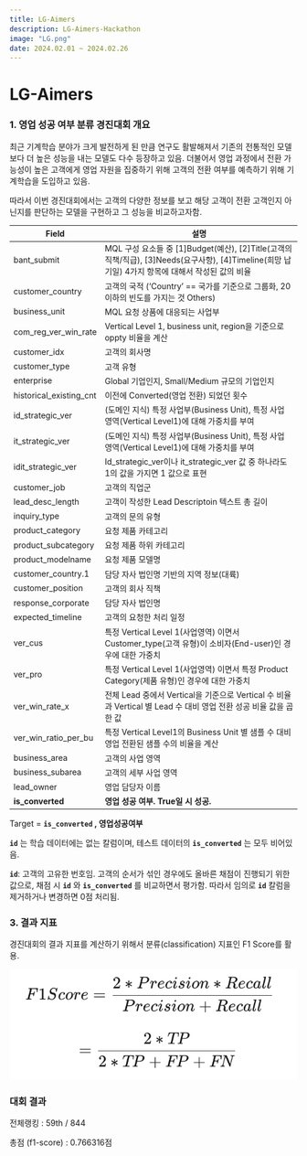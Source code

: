 ```yaml
---
title: LG-Aimers
description: LG-Aimers-Hackathon
image: "LG.png"
date: 2024.02.01 ~ 2024.02.26
---
```



# LG-Aimers
### **1. 영업 성공 여부 분류 경진대회 개요**

최근 기계학습 분야가 크게 발전하게 된 만큼 연구도 활발해져서 기존의 전통적인 모델보다 더 높은 성능을 내는 모델도 다수 등장하고 있음. 더불어서 영업 과정에서 전환 가능성이 높은 고객에게 영업 자원을 집중하기 위해 고객의 전환 여부를 예측하기 위해 기계학습을 도입하고 있음.

따라서 이번 경진대회에서는 고객의 다양한 정보를 보고 해당 고객이 전환 고객인지 아닌지를 판단하는 모델을 구현하고 그 성능을 비교하고자함.

| Field                   | 설명                                                                                      |
|-------------------------|-------------------------------------------------------------------------------------------|
| bant_submit             | MQL 구성 요소들 중 [1]Budget(예산), [2]Title(고객의 직책/직급), [3]Needs(요구사항), [4]Timeline(희망 납기일) 4가지 항목에 대해서 작성된 값의 비율 |
| customer_country        | 고객의 국적 (‘Country’ == 국가를 기준으로 그룹화, 20 이하의 빈도를 가지는 것 Others)            |
| business_unit           | MQL 요청 상품에 대응되는 사업부                                                             |
| com_reg_ver_win_rate    | Vertical Level 1, business unit, region을 기준으로 oppty 비율을 계산                           |
| customer_idx            | 고객의 회사명                                                                               |
| customer_type           | 고객 유형                                                                                  |
| enterprise              | Global 기업인지, Small/Medium 규모의 기업인지                                                |
| historical_existing_cnt | 이전에 Converted(영업 전환) 되었던 횟수                                                    |
| id_strategic_ver        | (도메인 지식) 특정 사업부(Business Unit), 특정 사업 영역(Vertical Level1)에 대해 가중치를 부여  |
| it_strategic_ver        | (도메인 지식) 특정 사업부(Business Unit), 특정 사업 영역(Vertical Level1)에 대해 가중치를 부여  |
| idit_strategic_ver      | Id_strategic_ver이나 it_strategic_ver 값 중 하나라도 1의 값을 가지면 1 값으로 표현                |
| customer_job            | 고객의 직업군                                                                              |
| lead_desc_length        | 고객이 작성한 Lead Descriptoin 텍스트 총 길이                                              |
| inquiry_type            | 고객의 문의 유형                                                                           |
| product_category        | 요청 제품 카테고리                                                                         |
| product_subcategory     | 요청 제품 하위 카테고리                                                                    |
| product_modelname       | 요청 제품 모델명                                                                           |
| customer_country.1      | 담당 자사 법인명 기반의 지역 정보(대륙)                                                      |
| customer_position       | 고객의 회사 직책                                                                           |
| response_corporate      | 담당 자사 법인명                                                                           |
| expected_timeline       | 고객의 요청한 처리 일정                                                                    |
| ver_cus                 | 특정 Vertical Level 1(사업영역) 이면서 Customer_type(고객 유형)이 소비자(End-user)인 경우에 대한 가중치 |
| ver_pro                 | 특정 Vertical Level 1(사업영역) 이면서 특정 Product Category(제품 유형)인 경우에 대한 가중치    |
| ver_win_rate_x          | 전체 Lead 중에서 Vertical을 기준으로 Vertical 수 비율과 Vertical 별 Lead 수 대비 영업 전환 성공 비율 값을 곱한 값 |
| ver_win_ratio_per_bu   | 특정 Vertical Level1의 Business Unit 별 샘플 수 대비 영업 전환된 샘플 수의 비율을 계산          |
| business_area           | 고객의 사업 영역                                                                           |
| business_subarea        | 고객의 세부 사업 영역                                                                      |
| lead_owner              | 영업 담당자 이름                                                                           |
| **is_converted**        | **영업 성공 여부. True일 시 성공.**                                                          |


Target = **`is_converted` , 영업성공여부**

**`id`** 는 학습 데이터에는 없는 칼럼이며, 테스트 데이터의 **`is_converted`** 는 모두 비어있음.

**`id`**: 고객의 고유한 번호임. 고객의 순서가 섞인 경우에도 올바른 채점이 진행되기 위한 값으로, 채점 시 **`id`** 와 **`is_converted`** 를 비교하면서 평가함. 따라서 임의로 **`id`** 칼럼을 제거하거나 변경하면 0점 처리됨.

### **3. 결과 지표**

경진대회의 결과 지표를 계산하기 위해서 분류(classification) 지표인 F1 Score를 활용.

![수식](https://github.com/KeonhoChu/LG_Ai/blob/main/mth.png?raw=true)


### 대회 결과 

전체랭킹  : 59th / 844

총점 (f1-score) : 0.766316점



